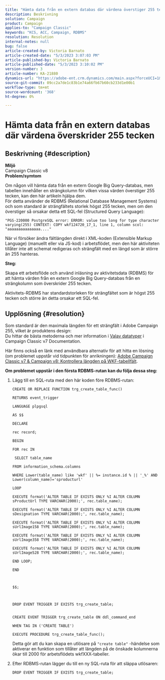 ```yaml
---
title: "Hämta data från en extern databas där värdena överstiger 255 tecken"
description: Beskrivning
solution: Campaign
product: Campaign
applies-to: "Campaign Classic"
keywords: "KCS, ACC, Campaign, RDBMS"
resolution: Resolution
internal-notes: null
bug: false
article-created-by: Victoria Barnato
article-created-date: "5/3/2023 3:07:03 PM"
article-published-by: Victoria Barnato
article-published-date: "5/3/2023 3:10:02 PM"
version-number: 3
article-number: KA-21880
dynamics-url: "https://adobe-ent.crm.dynamics.com/main.aspx?forceUCI=1&pagetype=entityrecord&etn=knowledgearticle&id=cb8b8524-c4e9-ed11-a7c6-6045bd0061cb"
source-git-commit: 09cc2a7de1c83b1e74a66fb67b60cb233d1e00b1
workflow-type: tm+mt
source-wordcount: '368'
ht-degree: 0%

---
```


# Hämta data från en extern databas där värdena överskrider 255 tecken

## Beskrivning {#description}

<b>Miljö</b><br>Campaign Classic v8<br>
<b>Problem/symtom</b>

Om någon vill hämta data från en extern Google Big Query-databas, men tabellen innehåller en strängkolumn för vilken vissa värden överstiger 255 tecken, kan den här artikeln hjälpa dem. <br>
För detta använder de RDBMS (Relational Database Management Systems) och som standard är strängfältets storlek högst 255 tecken, men om den överstiger så orsakar detta ett SQL-fel (Structured Query Language):

`"PGS-220000 PostgreSQL error: ERROR: value too long for type character varying(255) CONTEXT: COPY wkf124720_17_1, line 1, column scol: "aaaaaaaaaaaaaaa...."`



När vi försöker ändra fältlängden direkt i XML-koden (Extensible Markup Language) (manuellt eller via JS-kod) i arbetsflödet, men den här aktiviteten tillåter inte att schemat redigeras och strängfält med en längd som är större än 255 hanteras.



<b>Steg:</b>

Skapa ett arbetsflöde och använd inläsning av aktivitetsdata (RDBMS) för att hämta värden från en extern Google Big Query-databas från en strängkolumn som överskrider 255 tecken.

Aktivitets-RDBMS har standardstorleken för strängfältet som är högst 255 tecken och större än detta orsakar ett SQL-fel.


## Upplösning {#resolution}

Som standard är den maximala längden för ett strängfält i Adobe Campaign 255, vilket är produktens design:<br>
Du hittar de bästa metoderna och mer information i [Val](https://experienceleague.adobe.com/docs/campaign-classic/using/configuring-campaign-classic/data-model/data-model-best-practices.html?lang=en#data-types)[av data](https://experienceleague.adobe.com/docs/campaign-classic/using/configuring-campaign-classic/data-model/data-model-best-practices.html?lang=en#data-types)[typer](https://experienceleague.adobe.com/docs/campaign-classic/using/configuring-campaign-classic/data-model/data-model-best-practices.html?lang=en#data-types) i Campaign Classic v7 Documentation.

Här finns också en länk med användbara alternativ för att hitta en lösning (om problemet uppstår vid tidpunkten för anrikningen): [Adobe Campaign Classic v7 &amp; Campaign v8: Kontrollera längden på WKF-tabellfält](https://experienceleaguecommunities.adobe.com/t5/adobe-campaign-classic-questions/controlling-wkf-table-field-length/td-p/355506).



<b>Om problemet uppstår i den första RDBMS-rutan kan du följa dessa steg:</b>



1. Lägg till en SQL-ruta med den här koden före RDBMS-rutan:

   ```
   CREATE OR REPLACE FUNCTION trg_create_table_func()
   
   RETURNS event_trigger
   
   LANGUAGE plpgsql
   
   AS $$
   
   DECLARE
   
   rec record;
   
   BEGIN
   
   FOR rec IN
   
    SELECT table_name
   
   FROM information_schema.columns
   
   WHERE Lower(table_name) like 'wkf' || %= instance.id % || '_%' AND Lower(column_name)='sproducturl'
   
   LOOP
   
   EXECUTE format('ALTER TABLE IF EXISTS ONLY %I ALTER COLUMN sProductUrl TYPE VARCHAR(2000);', rec.table_name);
   
   EXECUTE format('ALTER TABLE IF EXISTS ONLY %I ALTER COLUMN sDesignation TYPE VARCHAR(2000);', rec.table_name);
   
   EXECUTE format('ALTER TABLE IF EXISTS ONLY %I ALTER COLUMN sUrlImage158 TYPE VARCHAR(2000);', rec.table_name);
   
   EXECUTE format('ALTER TABLE IF EXISTS ONLY %I ALTER COLUMN sUrlImage358 TYPE VARCHAR(2000);', rec.table_name);
   
   EXECUTE format('ALTER TABLE IF EXISTS ONLY %I ALTER COLUMN sUrlImage528 TYPE VARCHAR(2000);', rec.table_name);
   
   END LOOP;
   
   END
   
   
   
   $$;
   
   
   
   DROP EVENT TRIGGER IF EXISTS trg_create_table;
   
   
   CREATE EVENT TRIGGER trg_create_table ON ddl_command_end
   
   WHEN TAG IN ('CREATE TABLE')
   
   EXECUTE PROCEDURE trg_create_table_func();
   ```






   Detta gör att du kan skapa en utlösare på `"create table"` -händelse som aktiverar en funktion som tillåter att längden på de önskade kolumnerna ökar till 2000 för arbetsflödets wkfXXX-tabeller.
2. Efter RDBMS-rutan lägger du till en ny SQL-ruta för att släppa utlösaren:

   `DROP EVENT TRIGGER IF EXISTS trg_create_table;`

